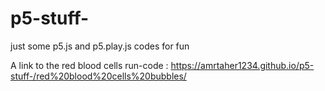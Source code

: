 # p5-stuff-
just some p5.js and p5.play.js codes for fun

A link to the red blood cells run-code : https://amrtaher1234.github.io/p5-stuff-/red%20blood%20cells%20bubbles/

